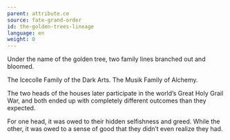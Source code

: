 ```yaml
---
parent: attribute.ce
source: fate-grand-order
id: the-golden-trees-lineage
language: en
weight: 0
---
```


Under the name of the golden tree, two family lines branched out and bloomed.

The Icecolle Family of the Dark Arts.
The Musik Family of Alchemy.

The two heads of the houses later participate in the world’s Great Holy Grail War, and both ended up with completely different outcomes than they expected.

For one head, it was owed to their hidden selfishness and greed.
While the other, it was owed to a sense of good that they didn’t even realize they had.
